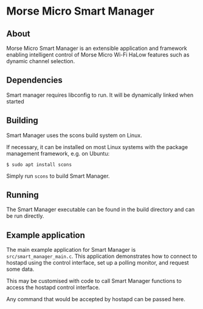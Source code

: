 # Morse Micro Smart Manager

## About

Morse Micro Smart Manager is an extensible application and framework enabling
intelligent control of Morse Micro Wi-Fi HaLow features such as dynamic channel
selection.

## Dependencies

Smart manager requires libconfig to run. It will be dynamically linked when started

## Building

Smart Manager uses the scons build system on Linux.

If necessary, it can be installed on most Linux systems with the package
management framework, e.g. on Ubuntu:

``` shell
$ sudo apt install scons
```

Simply run `scons` to build Smart Manager.

## Running

The Smart Manager executable can be found in the build directory and can
be run directly.

## Example application

The main example application for Smart Manager is
`src/smart_manager_main.c`. This application demonstrates how to connect
to hostapd using the control interface, set up a polling monitor, and
request some data.

This may be customised with code to call Smart Manager functions to
access the hostapd control interface.

Any command that would be accepted by hostapd can be passed here.
